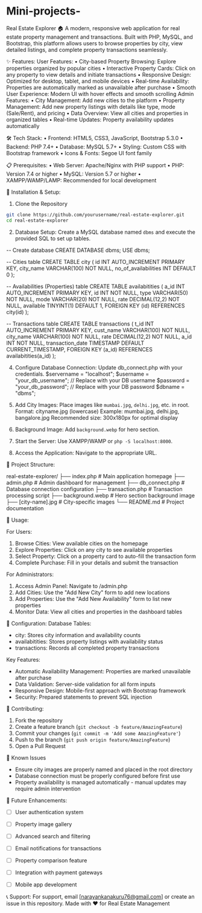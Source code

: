 # Mini-projects-
Real Estate Explorer 🏠
A modern, responsive web application for real estate property management and transactions. Built with PHP, MySQL, and Bootstrap, this platform allows users to browse properties by city, view detailed listings, and complete property transactions seamlessly.

✨ Features:
User Features:
             •	City-based Property Browsing: Explore properties organized by popular cities
             •	Interactive Property Cards: Click on any property to view details and initiate transactions
             •	Responsive Design: Optimized for desktop, tablet, and mobile devices
             •	Real-time Availability: Properties are automatically marked as unavailable after purchase
             •	Smooth User Experience: Modern UI with hover effects and smooth scrolling
Admin Features:
             •	City Management: Add new cities to the platform
             •	Property Management: Add new property listings with details like type, mode (Sale/Rent), and pricing
             •	Data Overview: View all cities and properties in organized tables
             •	Real-time Updates: Property availability updates automatically
             
🛠️ Tech Stack:
             •	Frontend: HTML5, CSS3, JavaScript, Bootstrap 5.3.0
             •	Backend: PHP 7.4+
             •	Database: MySQL 5.7+
             •	Styling: Custom CSS with Bootstrap framework
             •	Icons & Fonts: Segoe UI font family
             
📋 Prerequisites:
             •	Web Server: Apache/Nginx with PHP support
             •	PHP: Version 7.4 or higher
             •	MySQL: Version 5.7 or higher
             •	XAMPP/WAMP/LAMP: Recommended for local development

             
🚀 Installation & Setup:

1. Clone the Repository
```bash
git clone https://github.com/yourusername/real-estate-explorer.git
cd real-estate-explorer
```

2. Database Setup:
Create a MySQL database named `dbms` and execute the provided SQL to set up tables.

-- Create database
CREATE DATABASE dbms;
USE dbms;

-- Cities table
CREATE TABLE city (
    id INT AUTO_INCREMENT PRIMARY KEY,
    city_name VARCHAR(100) NOT NULL,
    no_of_availabilities INT DEFAULT 0
);

-- Availabilities (Properties) table
CREATE TABLE availabitities (
    a_id INT AUTO_INCREMENT PRIMARY KEY,
    id INT NOT NULL,
    type VARCHAR(50) NOT NULL,
    mode VARCHAR(20) NOT NULL,
    rate DECIMAL(12,2) NOT NULL,
    available TINYINT(1) DEFAULT 1,
    FOREIGN KEY (id) REFERENCES city(id)
);

-- Transactions table
CREATE TABLE transactions (
    t_id INT AUTO_INCREMENT PRIMARY KEY,
    cust_name VARCHAR(100) NOT NULL,
    city_name VARCHAR(100) NOT NULL,
    rate DECIMAL(12,2) NOT NULL,
    a_id INT NOT NULL,
    transaction_date TIMESTAMP DEFAULT CURRENT_TIMESTAMP,
    FOREIGN KEY (a_id) REFERENCES availabitities(a_id)
);

4. Configure Database Connection: Update db_connect.php with your credentials.
   $servername = "localhost";
   $username = "your_db_username";    // Replace with your DB username
   $password = "your_db_password";    // Replace with your DB password
   $dbname = "dbms";
   
5. Add City Images: Place images like `mumbai.jpg`, `delhi.jpg`, etc. in root.
   Format: cityname.jpg (lowercase)
   Example: mumbai.jpg, delhi.jpg, bangalore.jpg
   Recommended size: 300x180px for optimal display
   
6. Background Image: Add `background.webp` for hero section.
   
7. Start the Server: Use XAMPP/WAMP or `php -S localhost:8000`.
   
8. Access the Application: Navigate to the appropriate URL.

   
📁 Project Structure:

real-estate-explorer/
├── index.php              # Main application homepage
├── admin.php              # Admin dashboard for management
├── db_connect.php         # Database connection configuration
├── transaction.php        # Transaction processing script
├── background.webp        # Hero section background image
├── [city-name].jpg        # City-specific images
└── README.md              # Project documentation

🎯 Usage:

For Users:
1. Browse Cities: View available cities on the homepage
2. Explore Properties: Click on any city to see available properties
3. Select Property: Click on a property card to auto-fill the transaction form
4. Complete Purchase: Fill in your details and submit the transaction

For Administrators:
1. Access Admin Panel: Navigate to /admin.php
2. Add Cities: Use the "Add New City" form to add new locations
3. Add Properties: Use the "Add New Availability" form to list new properties
4. Monitor Data: View all cities and properties in the dashboard tables
   
🔧 Configuration:
Database Tables:
- city: Stores city information and availability counts
- availabitities: Stores property listings with availability status
- transactions: Records all completed property transactions

Key Features:
- Automatic Availability Management: Properties are marked unavailable after purchase
- Data Validation: Server-side validation for all form inputs
- Responsive Design: Mobile-first approach with Bootstrap framework
- Security: Prepared statements to prevent SQL injection
  
🤝 Contributing:
1. Fork the repository
2. Create a feature branch (`git checkout -b feature/AmazingFeature`)
3. Commit your changes (`git commit -m 'Add some AmazingFeature'`)
4. Push to the branch (`git push origin feature/AmazingFeature`)
5. Open a Pull Request

🐛 Known Issues
- Ensure city images are properly named and placed in the root directory
- Database connection must be properly configured before first use
- Property availability is managed automatically - manual updates may require admin intervention


🚀 Future Enhancements:
- [ ] User authentication system
- [ ] Property image gallery
- [ ] Advanced search and filtering
- [ ] Email notifications for transactions
- [ ] Property comparison feature
- [ ] Integration with payment gateways
- [ ] Mobile app development

      
📞 Support:
For support, email [narayankanakuru76@gmail.com] or create an issue in this repository.
Made with ❤️ for Real Estate Management

